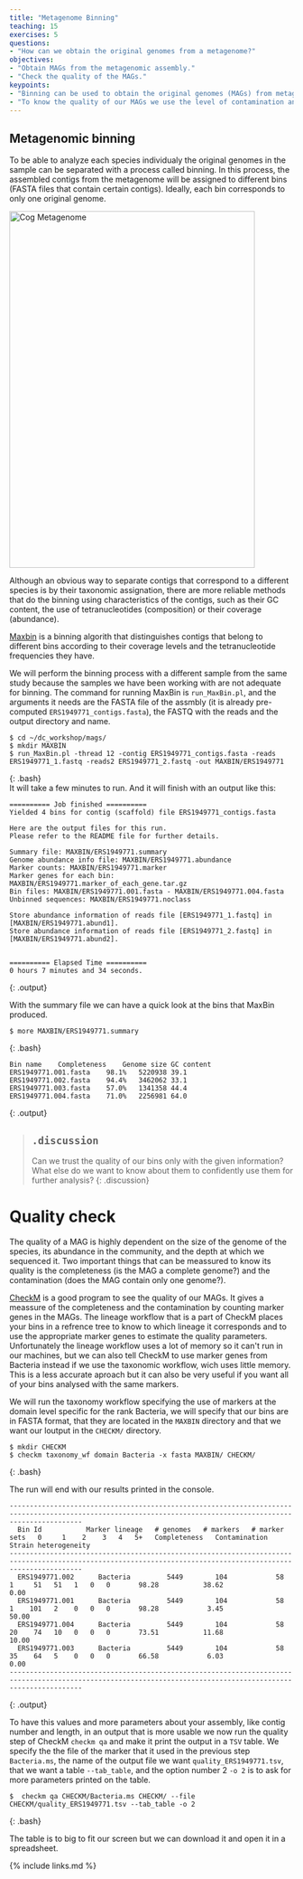 ```yaml
---
title: "Metagenome Binning"
teaching: 15
exercises: 5
questions:
- "How can we obtain the original genomes from a metagenome?"
objectives: 
- "Obtain MAGs from the metagenomic assembly."
- "Check the quality of the MAGs."  
keypoints:
- "Binning can be used to obtain the original genomes (MAGs) from metagenomes."
- "To know the quality of our MAGs we use the level of contamination and completeness."
---
```


## Metagenomic binning
To be able to analyze each species individualy the original genomes in the sample can be separated with a process called binning. 
In this process, the assembled contigs from the metagenome will be assigned to different bins (FASTA files that contain certain contigs). Ideally, each bin corresponds to only one original genome.

<a href="{{ page.root }}/fig/Binning(47).png">
  <img src="{{ page.root }}/fig/Binning(47).png" width="435" height="631" alt="Cog Metagenome" />
</a>

Although an obvious way to separate contigs that correspond to a different species is by their taxonomic assignation, there are more reliable methods that do the binning using characteristics of the contigs, such as their GC content, the use of tetranucleotides (composition) or their coverage (abundance).

[Maxbin](https://sourceforge.net/projects/maxbin/files/) is a binning algorith that distinguishes contigs that belong to different bins according to their coverage levels and the tetranucleotide frequencies they have.

We will perform the binning process with a different sample from the same study because the samples we have been working with are not adequate for binning. The command for running MaxBin is `run_MaxBin.pl`, and the arguments it needs are the FASTA file of the assmbly (it is already pre-computed `ERS1949771_contigs.fasta`), the FASTQ with the reads and the output directory and name. 
~~~
$ cd ~/dc_workshop/mags/
$ mkdir MAXBIN
$ run_MaxBin.pl -thread 12 -contig ERS1949771_contigs.fasta -reads ERS1949771_1.fastq -reads2 ERS1949771_2.fastq -out MAXBIN/ERS1949771
~~~
{: .bash}  
It will take a few minutes to run. And it will finish with an output like this:

~~~
========== Job finished ==========
Yielded 4 bins for contig (scaffold) file ERS1949771_contigs.fasta

Here are the output files for this run.
Please refer to the README file for further details.

Summary file: MAXBIN/ERS1949771.summary
Genome abundance info file: MAXBIN/ERS1949771.abundance
Marker counts: MAXBIN/ERS1949771.marker
Marker genes for each bin: MAXBIN/ERS1949771.marker_of_each_gene.tar.gz
Bin files: MAXBIN/ERS1949771.001.fasta - MAXBIN/ERS1949771.004.fasta
Unbinned sequences: MAXBIN/ERS1949771.noclass

Store abundance information of reads file [ERS1949771_1.fastq] in [MAXBIN/ERS1949771.abund1].
Store abundance information of reads file [ERS1949771_2.fastq] in [MAXBIN/ERS1949771.abund2].


========== Elapsed Time ==========
0 hours 7 minutes and 34 seconds.
~~~
{: .output}  

With the summary file we can have a quick look at the bins that MaxBin produced. 

~~~
$ more MAXBIN/ERS1949771.summary
~~~
{: .bash}  

~~~
Bin name	Completeness	Genome size	GC content
ERS1949771.001.fasta	98.1%	5220938	39.1
ERS1949771.002.fasta	94.4%	3462062	33.1
ERS1949771.003.fasta	57.0%	1341358	44.4
ERS1949771.004.fasta	71.0%	2256981	64.0
~~~
{: .output}  

> ## `.discussion`
>Can we trust the quality of our bins only with the given information? 
>What else do we want to know about them to confidently use them for further analysis?
>{: .discussion}

# Quality check 

The quality of a MAG is highly dependent on the size of the genome of the species, its abundance in the community, and the depth at which we sequenced it.
Two important things that can be meassured to know its quality is the completeness (is the MAG a complete genome?) and the contamination (does the MAG contain only one genome?). 

[CheckM](https://github.com/Ecogenomics/CheckM) is a good program to see the quality of our MAGs. It gives a meassure of the completeness and the contamination by counting marker genes in the MAGs. The lineage workflow that is a part of CheckM places your bins in a refrence tree to know to which lineage it corresponds and to use the appropriate marker genes to estimate the quality parameters. Unfortunately the lineage workflow uses a lot of memory so it can't run in our machines, but we can also tell CheckM to use marker genes from Bacteria instead if we use the taxonomic workflow, wich uses little memory. This is a less accurate aproach but it can also be very useful if you want all of your bins analysed with the same markers. 

We will run the taxonomy workflow specifying the use of markers at the domain level specific for the rank Bacteria, we will specify that our bins are in FASTA format, that they are located in the `MAXBIN` directory and that we want our loutput in the `CHECKM/` directory. 
~~~
$ mkdir CHECKM
$ checkm taxonomy_wf domain Bacteria -x fasta MAXBIN/ CHECKM/
~~~
{: .bash} 

The run will end with our results printed in the console.
~~~
--------------------------------------------------------------------------------------------------------------------------------------------------------------
  Bin Id           Marker lineage   # genomes   # markers   # marker sets   0     1    2    3   4   5+   Completeness   Contamination   Strain heterogeneity  
--------------------------------------------------------------------------------------------------------------------------------------------------------------
  ERS1949771.002      Bacteria         5449        104            58        1     51   51   1   0   0       98.28           38.62               0.00          
  ERS1949771.001      Bacteria         5449        104            58        1    101   2    0   0   0       98.28            3.45              50.00          
  ERS1949771.004      Bacteria         5449        104            58        20    74   10   0   0   0       73.51           11.68              10.00          
  ERS1949771.003      Bacteria         5449        104            58        35    64   5    0   0   0       66.58            6.03               0.00          
--------------------------------------------------------------------------------------------------------------------------------------------------------------
~~~
{: .output} 

To have this values and more parameters about your assembly, like contig number and length, in an output that is more usable we now run the quality step of CheckM `checkm qa` and make it print the output in a `TSV` table. We specify the the file of the marker that it used in the previous step `Bacteria.ms`, the name of the output file we want `quality_ERS1949771.tsv`, that we want a table `--tab_table`, and the option number 2 `-o 2` is to ask for more parameters printed on the table. 
~~~
$  checkm qa CHECKM/Bacteria.ms CHECKM/ --file CHECKM/quality_ERS1949771.tsv --tab_table -o 2
~~~
{: .bash} 

The table is to big to fit our screen but we can download it and open it in a spreadsheet.

{% include links.md %}
